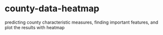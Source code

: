 # county-data-heatmap

predicting county characteristic measures, finding important features, and plot the results with heatmap
